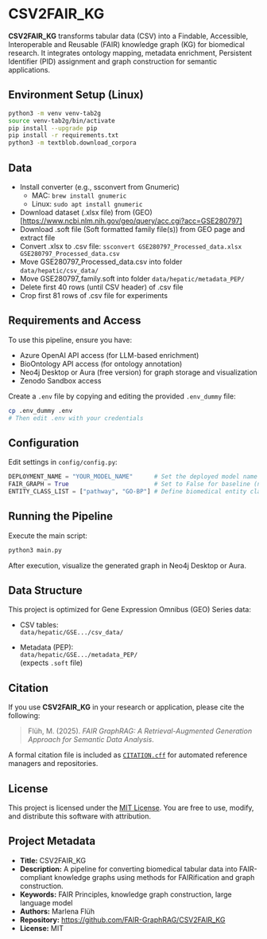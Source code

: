 # CSV2FAIR_KG

**CSV2FAIR_KG** transforms tabular data (CSV) into a Findable, Accessible, Interoperable and Reusable (FAIR) knowledge graph (KG) for biomedical research. It integrates ontology mapping, metadata enrichment, Persistent Identifier (PID) assignment and graph construction for semantic applications.

## Environment Setup (Linux)

```bash
python3 -m venv venv-tab2g
source venv-tab2g/bin/activate
pip install --upgrade pip
pip install -r requirements.txt
python3 -m textblob.download_corpora
```

## Data
- Install converter (e.g., ssconvert from Gnumeric)
  - MAC: `brew install gnumeric`
  - Linux: `sudo apt install gnumeric`
- Download dataset (.xlsx file) from (GEO)[https://www.ncbi.nlm.nih.gov/geo/query/acc.cgi?acc=GSE280797]
- Download .soft file (Soft formatted family file(s)) from GEO page and extract file
- Convert .xlsx to .csv file: `ssconvert GSE280797_Processed_data.xlsx GSE280797_Processed_data.csv`
- Move GSE280797_Processed_data.csv into folder `data/hepatic/csv_data/`
- Move GSE280797_family.soft into folder `data/hepatic/metadata_PEP/`
- Delete first 40 rows (until CSV header) of .csv file
- Crop first 81 rows of .csv file for experiments

## Requirements and Access
To use this pipeline, ensure you have:

- Azure OpenAI API access (for LLM-based enrichment)
- BioOntology API access (for ontology annotation)
- Neo4j Desktop or Aura (free version) for graph storage and visualization
- Zenodo Sandbox access

Create a `.env` file by copying and editing the provided `.env_dummy` file:

```bash
cp .env_dummy .env
# Then edit .env with your credentials
```

## Configuration

Edit settings in `config/config.py`:

```python
DEPLOYMENT_NAME = "YOUR_MODEL_NAME"      # Set the deployed model name
FAIR_GRAPH = True                        # Set to False for baseline (non-fair) GraphRAG
ENTITY_CLASS_LIST = ["pathway", "GO-BP"] # Define biomedical entity classes, set to "pathway" and "GO-BP" to reproduce experiments
```

## Running the Pipeline
Execute the main script:

```bash
python3 main.py
```

After execution, visualize the generated graph in Neo4j Desktop or Aura.

## Data Structure
This project is optimized for Gene Expression Omnibus (GEO) Series data:

- CSV tables:  
  `data/hepatic/GSE.../csv_data/`

- Metadata (PEP):  
  `data/hepatic/GSE.../metadata_PEP/`  
  (expects `.soft` file)


## Citation

If you use **CSV2FAIR_KG** in your research or application, please cite the following:

> Flüh, M. (2025). *FAIR GraphRAG: A Retrieval-Augmented Generation Approach for Semantic Data Analysis*.

A formal citation file is included as [`CITATION.cff`](CITATION.cff) for automated reference managers and repositories.

## License

This project is licensed under the [MIT License](LICENSE). You are free to use, modify, and distribute this software with attribution.

## Project Metadata

- **Title:** CSV2FAIR_KG  
- **Description:** A pipeline for converting biomedical tabular data into FAIR-compliant knowledge graphs using methods for FAIRification and graph construction.  
- **Keywords:** FAIR Principles, knowledge graph construction, large language model  
- **Authors:**  Marlena Flüh
- **Repository:** https://github.com/FAIR-GraphRAG/CSV2FAIR_KG
- **License:** MIT
